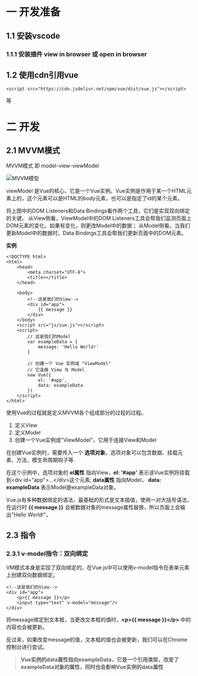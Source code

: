 # 一 开发准备

## 1.1 安装vscode
### 1.1.1 安装插件 view in browser 或 open in browser  

## 1.2 使用cdn引用vue
````
<script src="https://cdn.jsdelivr.net/npm/vue/dist/vue.js"></script>
````
等

#  二 开发
## 2.1 MVVM模式
 MVVM模式 即 model-view-viewModel
 
 ![MVVM模型](http://cn.vuejs.org/images/mvvm.png)
 
 viewModel 是Vue的核心，它是一个Vue实例。Vue实例是作用于某一个HTML元素上的，这个元素可以是HTML的body元素，也可以是指定了id的某个元素。
 
 将上图中的DOM Listeners和Data Bindings看作两个工具，它们是实现双向绑定的关键。
从View侧看，ViewModel中的DOM Listeners工具会帮我们监测页面上DOM元素的变化，如果有变化，则更改Model中的数据；
从Model侧看，当我们更新Model中的数据时，Data Bindings工具会帮我们更新页面中的DOM元素。

**实例**
````
<!DOCTYPE html>
<html>
	<head>
		<meta charset="UTF-8">
		<title></title>
	</head>

	<body>
		<!--这是我们的View-->
		<div id="app">
			{{ message }}
		</div>
	</body>
	<script src="js/vue.js"></script>
	<script>
		// 这是我们的Model
		var exampleData = {
			message: 'Hello World!'
		}

		// 创建一个 Vue 实例或 "ViewModel"
		// 它连接 View 与 Model
		new Vue({
			el: '#app',
			data: exampleData
		})
	</script>
</html>
````

使用Vue的过程就是定义MVVM各个组成部分的过程的过程。

1. 定义View
2. 定义Model
3. 创建一个Vue实例或"ViewModel"，它用于连接View和Model

在创建Vue实例时，需要传入一个 **选项对象**，选项对象可以包含数据、挂载元素、方法、模生命周期钩子等.

在这个示例中，选项对象的 **el属性** 指向View，**el: '#app'** 表示该Vue实例将挂载到\<div id="app"\>...\</div\>这个元素; **data属性** 指向Model， **data: exampleData**  表示Model是exampleData对象。

Vue.js有多种数据绑定的语法，最基础的形式是文本插值，使用一对大括号语法，在运行时 **{{ message }}** 会被数据对象的message属性替换，所以页面上会输出"Hello World!"。

## 2.3 指令
### 2.3.1 v-model指令：双向绑定

VM模式本身是实现了双向绑定的，在Vue.js中可以使用v-model指令在表单元素上创建双向数据绑定。
````
<!--这是我们的View-->
<div id="app">
	<p>{{ message }}</p>
	<input type="text" v-model="message"/>
</div>
````
将message绑定到文本框，当更改文本框的值时，**\<p\>{{ message }}\</p\>** 中的内容也会被更新。

反过来，如果改变message的值，文本框的值也会被更新，我们可以在Chrome控制台进行尝试。

> **Vue实例的data属性指向exampleData，它是一个引用类型，改变了exampleData对象的属性，同时也会影响Vue实例的data属性**









